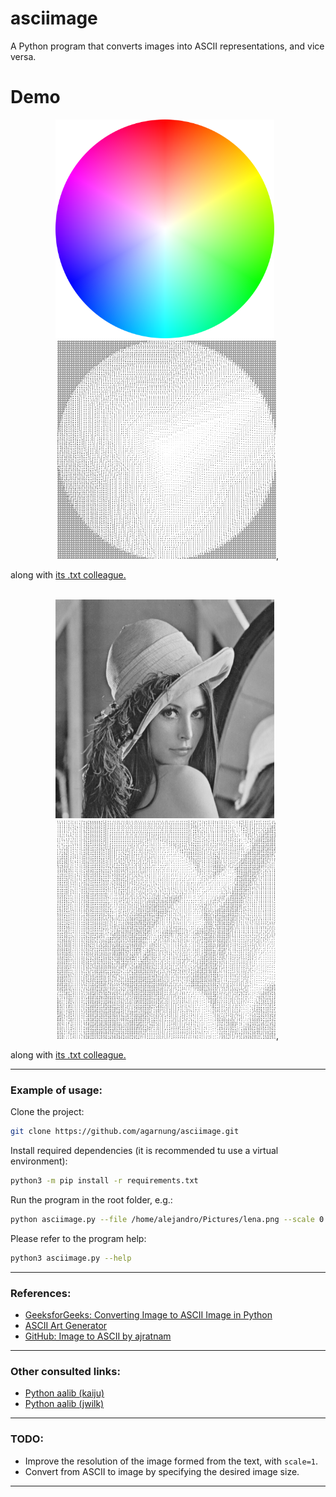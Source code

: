 # asciimage

A Python program that converts images into ASCII representations, and vice versa.

# Demo

<p align="center">
  <img src="./assets/circle.png" alt="Original" title="Original" style="display: inline-block; margin-right: 10px; width: 350px; height: 350px;" />
  <img src="./assets/circle_ascii.png" alt="ASCIIfied" title="ASCIIfied" style="display: inline-block; width: 350px; height: 350px;" />,
</p>
along with <a href="https://github.com/agarnung/asciimage/blob/main/assets/circle_ascii.txt" target="_blank">its .txt colleague.</a>
<br></br>
<p align="center">
  <img src="./assets/lena.png" alt="Original" title="Original" style="display: inline-block; margin-right: 10px; width: 350px; height: 350px;" />
  <img src="./assets/lena_ascii.png" alt="ASCIIfied" title="ASCIIfied" style="display: inline-block; width: 350px; height: 350px;" />,
</p>
along with <a href="https://github.com/agarnung/asciimage/blob/main/assets/lena_ascii.txt" target="_blank">its .txt colleague.</a>

---

### Example of usage:

Clone the project:
```bash
git clone https://github.com/agarnung/asciimage.git
```

Install required dependencies (it is recommended tu use a virtual environment):
```bash
python3 -m pip install -r requirements.txt
```

Run the program in the root folder, e.g.:
```bash
python asciimage.py --file /home/alejandro/Pictures/lena.png --scale 0.43 --ascii_cols 100 --out ./results --font_color white --font_type times --symbols wasd123
```

Please refer to the program help:
```bash
python3 asciimage.py --help
```

---

### References:

- [GeeksforGeeks: Converting Image to ASCII Image in Python](https://www.geeksforgeeks.org/converting-image-ascii-image-python/)
- [ASCII Art Generator](https://dahtah.github.io/imager/ascii_art.html)
- [GitHub: Image to ASCII by ajratnam](https://github.com/ajratnam/image-to-ascii)

---

### Other consulted links:

- [Python aalib (kaiju)](https://github.com/kaiju/python-aalib/tree/master)
- [Python aalib (jwilk)](https://github.com/jwilk/python-aalib)

---

### TODO:

- Improve the resolution of the image formed from the text, with `scale=1`.
- Convert from ASCII to image by specifying the desired image size.

---
